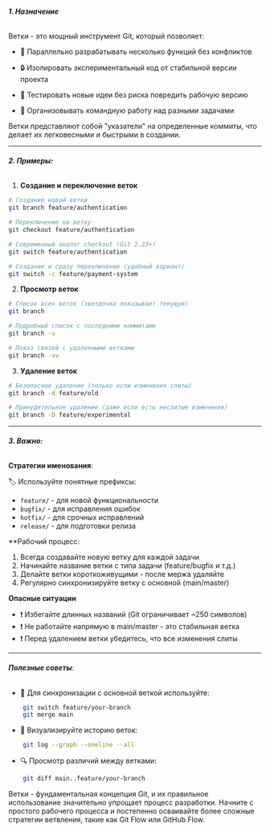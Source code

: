 ###### **1. Назначение**

Ветки - это мощный инструмент Git, который позволяет:

- 🚀 Параллельно разрабатывать несколько функций без конфликтов

- 🔒 Изолировать экспериментальный код от стабильной версии проекта

- 🧪 Тестировать новые идеи без риска повредить рабочую версию

- 👥 Организовывать командную работу над разными задачами

Ветки представляют собой "указатели" на определенные коммиты, что делает их легковесными и быстрыми в создании.

___

###### **2. Примеры:**

1. **Создание и переключение веток**
```bash
# Создание новой ветки
git branch feature/authentication

# Переключение на ветку
git checkout feature/authentication

# Современный аналог checkout (Git 2.23+)
git switch feature/authentication

# Создание и сразу переключение (удобный вариант)
git switch -c feature/payment-system
```

2. **Просмотр веток**
```bash
# Список всех веток (звездочка показывает текущую)
git branch

# Подробный список с последними коммитами
git branch -v

# Показ связей с удаленными ветками
git branch -vv

```
3. **Удаление веток**
```bash
# Безопасное удаление (только если изменения слиты)
git branch -d feature/old

# Принудительное удаление (даже если есть неслитые изменения)
git branch -D feature/experimental
```

___

###### **3. Важно:**

 **Стратегии именования**:

🏷️ Используйте понятные префиксы:

- `feature/` - для новой функциональности
- `bugfix/` - для исправления ошибок
- `hotfix/` - для срочных исправлений
- `release/` - для подготовки релиза

 **Рабочий процесс:

1. Всегда создавайте новую ветку для каждой задачи
2. Начинайте название ветки с типа задачи (feature/bugfix и т.д.)
3. Делайте ветки короткоживущими - после мержа удаляйте
4. Регулярно синхронизируйте ветку с основной (main/master)

 **Опасные ситуации**

- ❗ Избегайте длинных названий (Git ограничивает ~250 символов)
- ❗ Не работайте напрямую в main/master - это стабильная ветка
- ❗ Перед удалением ветки убедитесь, что все изменения слиты

___
###### **Полезные советы**: 

- 🔄 Для синхронизации с основной веткой используйте:
```bash
	git switch feature/your-branch
    git merge main
```  
- 🌳 Визуализируйте историю веток:
```bash
    git log --graph --oneline --all
```
- 🔍 Просмотр различий между ветками:
```bash
	git diff main..feature/your-branch
```   

Ветки - фундаментальная концепция Git, и их правильное использование значительно упрощает процесс разработки. Начните с простого рабочего процесса и постепенно осваивайте более сложные стратегии ветвления, такие как Git Flow или GitHub Flow.
